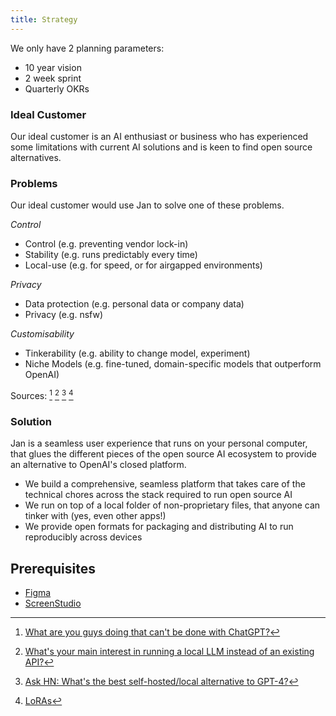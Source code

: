 ```yaml
---
title: Strategy
---
```


<head>
    <title>Strategy</title>
    <meta name="description" content="Learn about Jan's strategy, ideal customer, problems it solves, and solutions provided.">
    <meta name="keywords" content="Jan AI, Jan, AI enthusiast, business, open source alternatives, control, stability, privacy, customisability">
    <meta property="og:title" content="Strategy">
    <meta property="og:description" content="Learn about Jan's strategy, ideal customer, problems it solves, and solutions provided.">
    <meta property="og:url" content="https://yourwebsite.com/strategy">
    <meta name="twitter:card" content="summary">
    <meta name="twitter:title" content="Strategy">
    <meta name="twitter:description" content="Learn about Jan's strategy, ideal customer, problems it solves, and solutions provided.">
</head>

We only have 2 planning parameters:

- 10 year vision
- 2 week sprint
- Quarterly OKRs

### Ideal Customer

Our ideal customer is an AI enthusiast or business who has experienced some limitations with current AI solutions and is keen to find open source alternatives.

### Problems

Our ideal customer would use Jan to solve one of these problems.

_Control_

- Control (e.g. preventing vendor lock-in)
- Stability (e.g. runs predictably every time)
- Local-use (e.g. for speed, or for airgapped environments)

_Privacy_

- Data protection (e.g. personal data or company data)
- Privacy (e.g. nsfw)

_Customisability_

- Tinkerability (e.g. ability to change model, experiment)
- Niche Models (e.g. fine-tuned, domain-specific models that outperform OpenAI)

Sources: [^1] [^2] [^3] [^4]

[^1]: [What are you guys doing that can't be done with ChatGPT?](https://www.reddit.com/r/LocalLLaMA/comments/17mghqr/comment/k7ksti6/?utm_source=share&utm_medium=web2x&context=3)
[^2]: [What's your main interest in running a local LLM instead of an existing API?](https://www.reddit.com/r/LocalLLaMA/comments/1718a9o/whats_your_main_interest_in_running_a_local_llm/)
[^3]: [Ask HN: What's the best self-hosted/local alternative to GPT-4?](https://news.ycombinator.com/item?id=36138224)
[^4]: [LoRAs](https://www.reddit.com/r/LocalLLaMA/comments/17mghqr/comment/k7mdz1i/?utm_source=share&utm_medium=web2x&context=3)

### Solution

Jan is a seamless user experience that runs on your personal computer, that glues the different pieces of the open source AI ecosystem to provide an alternative to OpenAI's closed platform.

- We build a comprehensive, seamless platform that takes care of the technical chores across the stack required to run open source AI
- We run on top of a local folder of non-proprietary files, that anyone can tinker with (yes, even other apps!)
- We provide open formats for packaging and distributing AI to run reproducibly across devices

## Prerequisites

- [Figma](https://figma.com)
- [ScreenStudio](https://www.screen.studio/)

